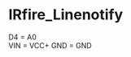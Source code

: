 # IRfire_Linenotify
D4 = A0                                                                                                                                                                                                                       
VIN = VCC+ 
GND = GND
